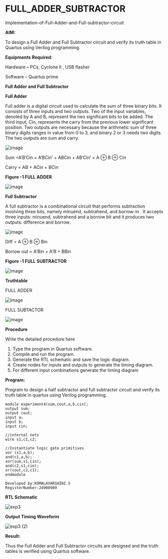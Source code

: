 # FULL_ADDER_SUBTRACTOR

Implementation-of-Full-Adder-and-Full-subtractor-circuit

**AIM:**

To design a Full Adder and Full Subtractor circuit and verify its truth table in Quartus using Verilog programming.

**Equipments Required:**

Hardware – PCs, Cyclone II , USB flasher

Software – Quartus prime

**Full Adder and Full Subtractor**

**Full Adder**

Full adder is a digital circuit used to calculate the sum of three binary bits. It consists of three inputs and two outputs. Two of the input variables, denoted by A and B, represent the two significant bits to be added. The third input, Cin, represents the carry from the previous lower significant position. Two outputs are necessary because the arithmetic sum of three binary digits ranges in value from 0 to 3, and binary 2 or 3 needs two digits. The two outputs are sum and carry.

![image](https://github.com/naavaneetha/FULL_ADDER_SUBTRACTOR/assets/154305477/0f30ba51-5ffb-4198-845f-18e054f675e7)

Sum =A’B’Cin + A’BCin’ + ABCin + AB’Cin’ = A ⊕ B ⊕ Cin 

Carry = AB + ACin + BCin

**Figure -1 FULL ADDER**

![image](https://github.com/user-attachments/assets/b679565b-d09f-4a71-9faf-6da470c66f6f)

**Full Subtractor**

A full subtractor is a combinational circuit that performs subtraction involving three bits, namely minuend, subtrahend, and borrow-in . It accepts three inputs: minuend, subtrahend and a borrow bit and it produces two outputs: difference and borrow.

![image](https://github.com/naavaneetha/FULL_ADDER_SUBTRACTOR/assets/154305477/02b24f51-ab51-4304-9ad6-7b81ffc1ead5)

Diff = A ⊕ B ⊕ Bin 

Borrow out = A'Bin + A'B + BBin

**Figure -1 FULL SUBTRACTOR**

![image](https://github.com/user-attachments/assets/24e39e96-e9c8-44e9-9794-b7db17dce970)

**Truthtable**

FULL ADDER

![image](https://github.com/user-attachments/assets/8d7f56d6-2e80-4a9b-a9e3-e273db395494)

FULL SUBTACTOR

![image](https://github.com/user-attachments/assets/b2cc9fb4-3318-405f-bccd-5789b6329337)

**Procedure**

Write the detailed procedure here
 1. Type the program in Quartus software.
 2. Compile and run the program.
 3. Generate the RTL schematic and save the logic diagram.
 4. Create nodes for inputs and outputs to generate the timing diagram.
 5. For different input combinations generate the timing diagram

**Program:**

Program to design a half subtractor and full subtractor circuit and verify its truth table in quartus using Verilog programming. 
```
module experiment4(sum,cout,a,b,cin);
output sum;
output cout;
input a;
input b;
input cin;

//internal nets
wire s1,c1,c2;

//Instantiate logic gate primitives
xor (s1,a,b);
and(c1,a,b);
xor(sum,s1,cin);
and(c2,s1,cin);
or(cout,c2,c1);
endmodule
```
```
Developed by:KOMALAVARSHINI.S
RegisterNumber:24900909
```

**RTL Schematic**

![exp3](https://github.com/user-attachments/assets/c6526a53-177e-41e8-9e7e-76b70e4b81fe)

**Output Timing Waveform**

![exp3 (2)](https://github.com/user-attachments/assets/607c346a-bcb9-4368-87c1-d23ef5c665e3)

**Result:**

Thus the Full Adder and Full Subtractor circuits are designed and the truth tables is verified using Quartus software.



